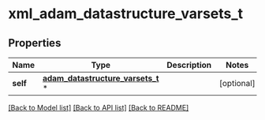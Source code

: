 # xml_adam_datastructure_varsets_t

## Properties
Name | Type | Description | Notes
------------ | ------------- | ------------- | -------------
**self** | [**adam_datastructure_varsets_t**](adam_datastructure_varsets.md) \* |  | [optional] 

[[Back to Model list]](../README.md#documentation-for-models) [[Back to API list]](../README.md#documentation-for-api-endpoints) [[Back to README]](../README.md)


